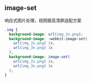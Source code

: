 ## image-set
响应式图片处理，视网膜高清屏适配方案
```css
.img {
  background-image: url(img_2x.png);
  background-image: -webkit-image-set(
    url(img_2x.png) 2x,
    url(img_3x.png) 3x
  );
  background-image: image-set(
    url(img_2x.png) 2x,
    url(img_3x.png) 3x
  );
}
```
